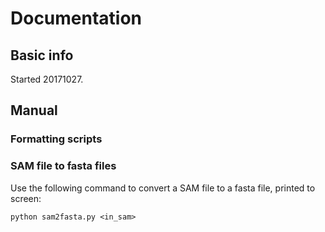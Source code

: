 # Documentation

## Basic info
Started 20171027.  

## Manual

### Formatting scripts

### SAM file to fasta files

Use the following command to convert a SAM file to a fasta file, printed to screen:  
```
python sam2fasta.py <in_sam> 
```

